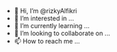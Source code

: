 - 👋 Hi, I’m @rizkyAlfikri
- 👀 I’m interested in ...
- 🌱 I’m currently learning ...
- 💞️ I’m looking to collaborate on ...
- 📫 How to reach me ...

<!---
rizkyAlfikri/rizkyAlfikri is a ✨ special ✨ repository because its `README.md` (this file) appears on your GitHub profile.
You can click the Preview link to take a look at your changes.
--->
